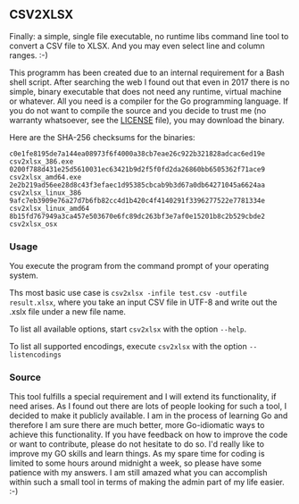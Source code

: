 ## CSV2XLSX

Finally: a simple, single file executable, no runtime libs command line tool to convert
a CSV file to XLSX. And you may even select line and column ranges. :-)

This programm has been created due to an internal requirement for a Bash shell script. After searching
the web I found out that even in 2017 there is no simple, binary executable that does not need any
runtime, virtual machine or whatever. All you need is a compiler for the Go programming language.
If you do not want to compile the source and you decide to trust me (no warranty whatsoever, see the
[LICENSE](./LICENSE) file), you may download the binary.

Here are the SHA-256 checksums for the binaries:

	c0e1fe8195de7a144ea08973f6f4000a38cb7eae26c922b321828adcac6ed19e  csv2xlsx_386.exe
	0200f788d431e25d5610031ec63421b9d2f5f0fd2da26860bb6505362f71ace9  csv2xlsx_amd64.exe
	2e2b219ad56ee28d8c43f3efaec1d95385cbcab9b3d67a0db64271045a6624aa  csv2xlsx_linux_386
	9afc7eb3909e76a27d7b6fb82cc4d1b420c4f4140291f3396277522e7781334e  csv2xlsx_linux_amd64
	8b15fd767949a3ca457e503670e6fc89dc263bf3e7af0e15201b8c2b529cbde2  csv2xlsx_osx


### Usage

You execute the program from the command prompt of your operating system.

Ths most basic use case is `csv2xlsx -infile test.csv -outfile result.xlsx`, where you
take an input CSV file in UTF-8 and write out the .xslx file under a new file name.

To list all available options, start `csv2xlsx` with the option `--help`.

To list all supported encodings, execute `csv2xlsx` with the option `--listencodings`

### Source

This tool fulfills a special requirement and I will extend its functionality, if need arises. As I found out there are lots 
of people looking for such a tool, I decided to make it publicly available. I am in the process of learning Go and therefore
I am sure there are much better, more Go-idiomatic ways to achieve this functionality. If you have feedback on how to improve
the code or want to contribute, please do not hesitate to do so. I'd really like to improve my GO skills and learn things.
As my spare time for coding is limited to some hours around midnight a week, so please have some patience with my answers.
I am still amazed what you can accomplish within such a small tool in terms of making the admin part of my life easier. :-)


